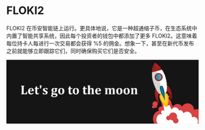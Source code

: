 # FLOKI2

FLOKI2 在币安智能链上运行。更具体地说，它是一种超通缩子币，在生态系统中内置了智能共享系统，因此每个投资者的钱包中都添加了更多 FLOKI2。这意味着每位持卡人每进行一次交易都会获得 %5 的佣金。想象一下，甚至在新代币发布之前就能够立即跟踪它们，同时确保购买它们是否安全。

![1500x500](1500x500.jpg)
